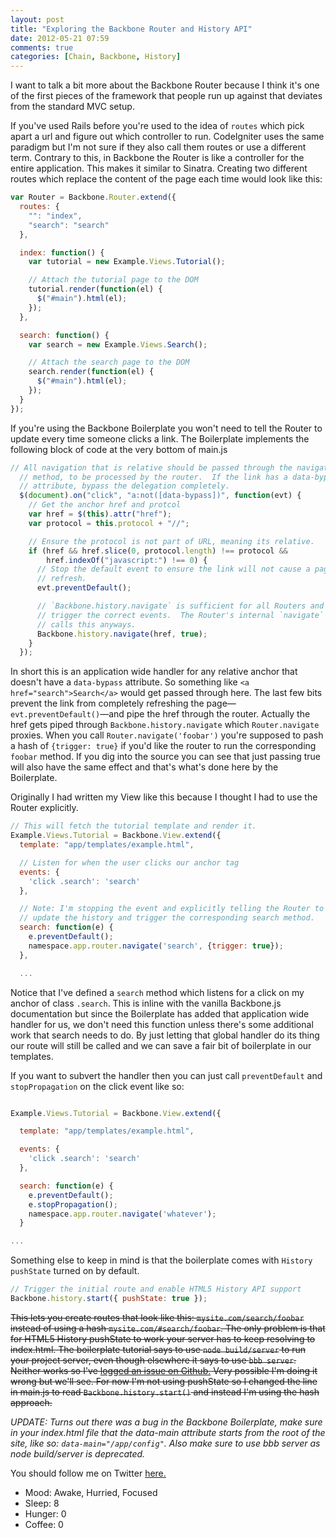 ```yaml
---
layout: post
title: "Exploring the Backbone Router and History API"
date: 2012-05-21 07:59
comments: true
categories: [Chain, Backbone, History]
---
```


I want to talk a bit more about the Backbone Router because I think it's one of the first pieces of the framework that people run up against that deviates from the standard MVC setup. 

<!--more-->

If you've used Rails before you're used to the idea of `routes` which pick apart a url and figure out which controller to run. CodeIgniter uses the same paradigm but I'm not sure if they also call them routes or use a different term. Contrary to this, in Backbone the Router is like a controller for the entire application. This makes it similar to Sinatra. Creating two different routes which replace the content of the page each time would look like this:

``` js
var Router = Backbone.Router.extend({
  routes: {
    "": "index",
    "search": "search"
  },

  index: function() {
    var tutorial = new Example.Views.Tutorial();

    // Attach the tutorial page to the DOM
    tutorial.render(function(el) {
      $("#main").html(el);
    });
  },

  search: function() {
    var search = new Example.Views.Search();

    // Attach the search page to the DOM
    search.render(function(el) {
      $("#main").html(el);
    });
  }
});
```

If you're using the Backbone Boilerplate you won't need to tell the Router to update every time someone clicks a link. The Boilerplate implements the following block of code at the very bottom of main.js

``` js
// All navigation that is relative should be passed through the navigate
  // method, to be processed by the router.  If the link has a data-bypass
  // attribute, bypass the delegation completely.
  $(document).on("click", "a:not([data-bypass])", function(evt) {
    // Get the anchor href and protcol
    var href = $(this).attr("href");
    var protocol = this.protocol + "//";

    // Ensure the protocol is not part of URL, meaning its relative.
    if (href && href.slice(0, protocol.length) !== protocol &&
        href.indexOf("javascript:") !== 0) {
      // Stop the default event to ensure the link will not cause a page
      // refresh.
      evt.preventDefault();

      // `Backbone.history.navigate` is sufficient for all Routers and will
      // trigger the correct events.  The Router's internal `navigate` method
      // calls this anyways.
      Backbone.history.navigate(href, true);
    }
  });
```

In short this is an application wide handler for any relative anchor that doesn't have a `data-bypass` attribute. So something like `<a href="search">Search</a>` would get passed through here.
The last few bits prevent the link from completely refreshing the page—`evt.preventDefault()`—and pipe the href through the router. Actually the href gets piped through `Backbone.history.navigate` which `Router.navigate` proxies. When you call `Router.navigate('foobar')` you're supposed to pash a hash of `{trigger: true}` if you'd like the router to run the corresponding `foobar` method. If you dig into the source you can see that just passing true will also have the same effect and that's what's done here by the Boilerplate.

Originally I had written my View like this because I thought I had to use the Router explicitly.

``` js
// This will fetch the tutorial template and render it.
Example.Views.Tutorial = Backbone.View.extend({
  template: "app/templates/example.html",

  // Listen for when the user clicks our anchor tag
  events: {
    'click .search': 'search'
  },

  // Note: I'm stopping the event and explicitly telling the Router to
  // update the history and trigger the corresponding search method.
  search: function(e) {
    e.preventDefault();
    namespace.app.router.navigate('search', {trigger: true});
  },

  ...

```
Notice that I've defined a `search` method which listens for a click on my anchor of class `.search`. This is inline with the vanilla Backbone.js documentation but since the Boilerplate has added that application wide handler for us, we don't need this function unless there's some additional work that search needs to do. By just letting that global handler do its thing our route will still be called and we can save a fair bit of boilerplate in our templates.

If you want to subvert the handler then you can just call `preventDefault` and `stopPropagation` on the click event like so:

``` js

Example.Views.Tutorial = Backbone.View.extend({

  template: "app/templates/example.html",

  events: {
    'click .search': 'search'
  },

  search: function(e) {
    e.preventDefault();
    e.stopPropagation();
    namespace.app.router.navigate('whatever');
  }

...

```

Something else to keep in mind is that the boilerplate comes with `History pushState` turned on by default.

``` js
// Trigger the initial route and enable HTML5 History API support
Backbone.history.start({ pushState: true });
```

<s>This lets you create routes that look like this: `mysite.com/search/foobar` instead of using a hash `mysite.com/#search/foobar`. The only problem is that for HTML5 History pushState to work your server has to keep resolving to index.html. The boilerplate tutorial says to use `node build/server` to run your project server, even though elsewhere it says to use `bbb server`. Neither works so I've [logged an issue on Github.](https://github.com/backbone-boilerplate/grunt-bbb/issues/21) Very possible I'm doing it wrong but we'll see. For now I'm not using pushState so I changed the line in main.js to read `Backbone.history.start()` and instead I'm using the hash approach.</s>

*UPDATE: Turns out there was a bug in the Backbone Boilerplate, make sure in your index.html file that the data-main attribute starts from the root of the site, like so: `data-main="/app/config"`. Also make sure to use bbb server as node build/server is deprecated.* 

You should follow me on Twitter [here.](http://twitter.com/rob_dodson)

<ul class="personal-stats">
    <li>Mood: Awake, Hurried, Focused</li>
    <li>Sleep: 8</li>
    <li>Hunger: 0</li>
    <li>Coffee: 0</li>
</ul>
